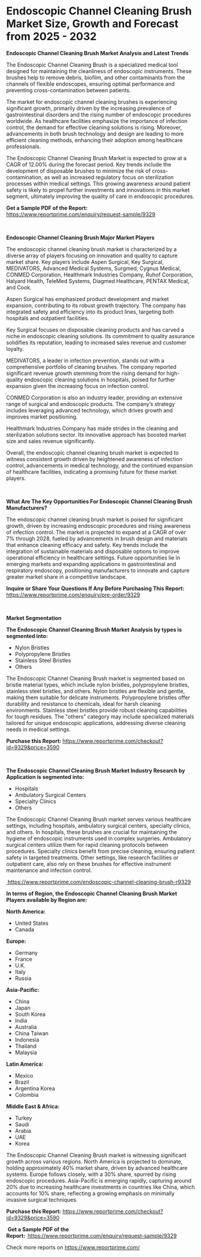 <p><h1>Endoscopic Channel Cleaning Brush Market Size, Growth and Forecast from 2025 - 2032</h1></p><p><strong>Endoscopic Channel Cleaning Brush Market Analysis and Latest Trends</strong></p>
<p><p>The Endoscopic Channel Cleaning Brush is a specialized medical tool designed for maintaining the cleanliness of endoscopic instruments. These brushes help to remove debris, biofilm, and other contaminants from the channels of flexible endoscopes, ensuring optimal performance and preventing cross-contamination between patients. </p><p>The market for endoscopic channel cleaning brushes is experiencing significant growth, primarily driven by the increasing prevalence of gastrointestinal disorders and the rising number of endoscopic procedures worldwide. As healthcare facilities emphasize the importance of infection control, the demand for effective cleaning solutions is rising. Moreover, advancements in both brush technology and design are leading to more efficient cleaning methods, enhancing their adoption among healthcare professionals.</p><p>The Endoscopic Channel Cleaning Brush Market is expected to grow at a CAGR of 12.00% during the forecast period. Key trends include the development of disposable brushes to minimize the risk of cross-contamination, as well as increased regulatory focus on sterilization processes within medical settings. This growing awareness around patient safety is likely to propel further investments and innovations in this market segment, ultimately improving the quality of care in endoscopic procedures.</p></p>
<p><strong>Get a Sample PDF of the Report:&nbsp;</strong> <a href="https://www.reportprime.com/enquiry/request-sample/9329?utm_campaign=3223&utm_medium=2&utm_source=Github&utm_content=ia&utm_term=20032025&utm_id=endoscopic-channel-cleaning-brush">https://www.reportprime.com/enquiry/request-sample/9329</a></p>
<p>&nbsp;</p>
<p><strong>Endoscopic Channel Cleaning Brush Major Market Players</strong></p>
<p><p>The endoscopic channel cleaning brush market is characterized by a diverse array of players focusing on innovation and quality to capture market share. Key players include Aspen Surgical, Key Surgical, MEDIVATORS, Advanced Medical Systems, Surgmed, Cygnus Medical, CONMED Corporation, Healthmark Industries Company, Ruhof Corporation, Halyard Health, TeleMed Systems, Diagmed Healthcare, PENTAX Medical, and Cook. </p><p>Aspen Surgical has emphasized product development and market expansion, contributing to its robust growth trajectory. The company has integrated safety and efficiency into its product lines, targeting both hospitals and outpatient facilities.</p><p>Key Surgical focuses on disposable cleaning products and has carved a niche in endoscopic cleaning solutions. Its commitment to quality assurance solidifies its reputation, leading to increased sales revenue and customer loyalty.</p><p>MEDIVATORS, a leader in infection prevention, stands out with a comprehensive portfolio of cleaning brushes. The company reported significant revenue growth stemming from the rising demand for high-quality endoscopic cleaning solutions in hospitals, poised for further expansion given the increasing focus on infection control.</p><p>CONMED Corporation is also an industry leader, providing an extensive range of surgical and endoscopic products. The company’s strategy includes leveraging advanced technology, which drives growth and improves market positioning.</p><p>Healthmark Industries Company has made strides in the cleaning and sterilization solutions sector. Its innovative approach has boosted market size and sales revenue significantly.</p><p>Overall, the endoscopic channel cleaning brush market is expected to witness consistent growth driven by heightened awareness of infection control, advancements in medical technology, and the continued expansion of healthcare facilities, indicating a promising future for these market players.</p></p>
<p>&nbsp;</p>
<p><strong>What Are The Key Opportunities For Endoscopic Channel Cleaning Brush Manufacturers?</strong></p>
<p><p>The endoscopic channel cleaning brush market is poised for significant growth, driven by increasing endoscopic procedures and rising awareness of infection control. The market is projected to expand at a CAGR of over 7% through 2028, fueled by advancements in brush design and materials that enhance cleaning efficacy and safety. Key trends include the integration of sustainable materials and disposable options to improve operational efficiency in healthcare settings. Future opportunities lie in emerging markets and expanding applications in gastrointestinal and respiratory endoscopy, positioning manufacturers to innovate and capture greater market share in a competitive landscape.</p></p>
<p><strong>Inquire or Share Your Questions If Any Before Purchasing This Report:</strong> <a href="https://www.reportprime.com/enquiry/pre-order/9329?utm_campaign=3223&utm_medium=2&utm_source=Github&utm_content=ia&utm_term=20032025&utm_id=endoscopic-channel-cleaning-brush">https://www.reportprime.com/enquiry/pre-order/9329</a></p>
<p>&nbsp;</p>
<p><strong>Market Segmentation</strong></p>
<p><strong>The Endoscopic Channel Cleaning Brush Market Analysis by types is segmented into:</strong></p>
<p><ul><li>Nylon Bristles</li><li>Polypropylene Bristles</li><li>Stainless Steel Bristles</li><li>Others</li></ul></p>
<p><p>The Endoscopic Channel Cleaning Brush market is segmented based on bristle material types, which include nylon bristles, polypropylene bristles, stainless steel bristles, and others. Nylon bristles are flexible and gentle, making them suitable for delicate instruments. Polypropylene bristles offer durability and resistance to chemicals, ideal for harsh cleaning environments. Stainless steel bristles provide robust cleaning capabilities for tough residues. The "others" category may include specialized materials tailored for unique endoscopic applications, addressing diverse cleaning needs in medical settings.</p></p>
<p><strong>Purchase this Report:&nbsp;</strong><a href="https://www.reportprime.com/checkout?id=9329&price=3590&utm_campaign=3223&utm_medium=2&utm_source=Github&utm_content=ia&utm_term=20032025&utm_id=endoscopic-channel-cleaning-brush">https://www.reportprime.com/checkout?id=9329&price=3590</a></p>
<p>&nbsp;</p>
<p><strong>The Endoscopic Channel Cleaning Brush Market Industry Research by Application is segmented into:</strong></p>
<p><ul><li>Hospitals</li><li>Ambulatory Surgical Centers</li><li>Specialty Clinics</li><li>Others</li></ul></p>
<p><p>The Endoscopic Channel Cleaning Brush market serves various healthcare settings, including hospitals, ambulatory surgical centers, specialty clinics, and others. In hospitals, these brushes are crucial for maintaining the hygiene of endoscopic instruments used in complex surgeries. Ambulatory surgical centers utilize them for rapid cleaning protocols between procedures. Specialty clinics benefit from precise cleaning, ensuring patient safety in targeted treatments. Other settings, like research facilities or outpatient care, also rely on these brushes for effective instrument maintenance and infection control.</p></p>
<p><a href="https://www.reportprime.com/endoscopic-channel-cleaning-brush-r9329?utm_campaign=3223&utm_medium=2&utm_source=Github&utm_content=ia&utm_term=20032025&utm_id=endoscopic-channel-cleaning-brush">&nbsp;https://www.reportprime.com/endoscopic-channel-cleaning-brush-r9329</a></p>
<p><strong>In terms of Region, the Endoscopic Channel Cleaning Brush Market Players available by Region are:</strong></p>
<p>
    <p> <strong> North America: </strong>
        <ul>
            <li>United States</li>
            <li>Canada</li>
        </ul>
        </p> 
    <p> <strong> Europe: </strong>
        <ul>
            <li>Germany</li>
            <li>France</li>
            <li>U.K.</li>
            <li>Italy</li>
            <li>Russia</li>
        </ul>
        </p> 
    <p> <strong> Asia-Pacific: </strong>
        <ul>
            <li>China</li>
            <li>Japan</li>
            <li>South Korea</li>
            <li>India</li>
            <li>Australia</li>
            <li>China Taiwan</li>
            <li>Indonesia</li>
            <li>Thailand</li>
            <li>Malaysia</li>
        </ul>
        </p> 
    <p> <strong> Latin America: </strong>
        <ul>
            <li>Mexico</li>
            <li>Brazil</li>
            <li>Argentina Korea</li>
            <li>Colombia</li>
        </ul>
        </p> 
    <p> <strong> Middle East & Africa: </strong>
        <ul>
            <li>Turkey</li>
            <li>Saudi</li>
            <li>Arabia</li>
            <li>UAE</li>
            <li>Korea</li>
        </ul>
    </p>
    </p>
<p><p>The Endoscopic Channel Cleaning Brush market is witnessing significant growth across various regions. North America is projected to dominate, holding approximately 40% market share, driven by advanced healthcare systems. Europe follows closely, with a 30% share, spurred by rising endoscopic procedures. Asia-Pacific is emerging rapidly, capturing around 20% due to increasing healthcare investments in countries like China, which accounts for 10% share, reflecting a growing emphasis on minimally invasive surgical techniques.</p></p>
<p><strong>Purchase this Report: </strong><a href="https://www.reportprime.com/checkout?id=9329&price=3590&utm_campaign=3223&utm_medium=2&utm_source=Github&utm_content=ia&utm_term=20032025&utm_id=endoscopic-channel-cleaning-brush">https://www.reportprime.com/checkout?id=9329&price=3590</a></p>
<p>&nbsp;<strong>Get a Sample PDF of the Report:&nbsp;&nbsp;</strong><a href="https://www.reportprime.com/enquiry/request-sample/9329?utm_campaign=3223&utm_medium=2&utm_source=Github&utm_content=ia&utm_term=20032025&utm_id=endoscopic-channel-cleaning-brush">https://www.reportprime.com/enquiry/request-sample/9329</a></p>
<p><strong></strong></p>
<p>Check more reports on <a href="https://www.reportprime.com/?utm_campaign=3223&utm_medium=2&utm_source=Github&utm_content=ia&utm_term=20032025&utm_id=endoscopic-channel-cleaning-brush">https://www.reportprime.com/</a></p>